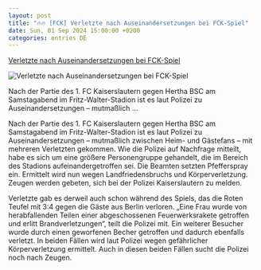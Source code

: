 ```yaml
---
layout: post
title: "🔥🔥 [FCK] Verletzte nach Auseinandersetzungen bei FCK-Spiel"
date: Sun, 01 Sep 2024 15:00:00 +0200
categories: entries DE
---
```

[Verletzte nach Auseinandersetzungen bei FCK-Spiel](https://www.rheinpfalz.de/lokal/kaiserslautern_artikel,-verletzte-nach-auseinandersetzungen-bei-fck-spiel-_arid,5687027.html)

![Verletzte nach Auseinandersetzungen bei FCK-Spiel](https://www.rheinpfalz.de/cms_media/module_img/13137/6568617_2_facebookSM_5fb23400e75fff6c.webp)

Nach der Partie des 1. FC Kaiserslautern gegen Hertha BSC am Samstagabend im Fritz-Walter-Stadion ist es laut Polizei zu Auseinandersetzungen – mutmaßlich ...

Nach der Partie des 1. FC Kaiserslautern gegen Hertha BSC am Samstagabend im Fritz-Walter-Stadion ist es laut Polizei zu Auseinandersetzungen – mutmaßlich zwischen Heim- und Gästefans – mit mehreren Verletzten gekommen. Wie die Polizei auf Nachfrage mitteilt, habe es sich um eine größere Personengruppe gehandelt, die im Bereich des Stadions aufeinandergetroffen sei. Die Beamten setzten Pfefferspray ein. Ermittelt wird nun wegen Landfriedensbruchs und Körperverletzung. Zeugen werden gebeten, sich bei der Polizei Kaiserslautern zu melden.

Verletzte gab es derweil auch schon während des Spiels, das die Roten Teufel mit 3:4 gegen die Gäste aus Berlin verloren. „Eine Frau wurde von herabfallenden Teilen einer abgeschossenen Feuerwerksrakete getroffen und erlitt Brandverletzungen“, teilt die Polizei mit. Ein weiterer Besucher wurde durch einen geworfenen Becher getroffen und dadurch ebenfalls verletzt. In beiden Fällen wird laut Polizei wegen gefährlicher Körperverletzung ermittelt. Auch in diesen beiden Fällen sucht die Polizei noch nach Zeugen.

